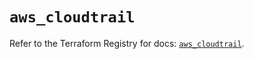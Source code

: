 # `aws_cloudtrail`

Refer to the Terraform Registry for docs: [`aws_cloudtrail`](https://registry.terraform.io/providers/hashicorp/aws/6.19.0/docs/resources/cloudtrail).
